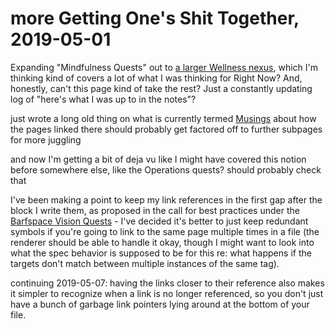 # more Getting One's Shit Together, 2019-05-01

Expanding "Mindfulness Quests" out to [a larger Wellness nexus][Wellness], which I'm thinking kind of covers a lot of what I was thinking for Right Now? And, honestly, can't this page kind of take the rest? Just a constantly updating log of "here's what I was up to in the notes"?

[wellness]: 2087f1d7-55fa-4d8b-a4a0-01e4d8579047.md

just wrote a long old thing on what is currently termed [Musings][] about how the pages linked there should probably get factored off to further subpages for more juggling

[Musings]: 8f2359ae-186f-4878-b5e5-33f3c177e6fc.md

and now I'm getting a bit of deja vu like I might have covered this notion before somewhere else, like the Operations quests? should probably check that

I've been making a point to keep my link references in the first gap after the block I write them, as proposed in the call for best practices under the [Barfspace Vision Quests][BVQ] - I've decided it's better to just keep redundant symbols if you're going to link to the same page multiple times in a file (the renderer should be able to handle it okay, though I might want to look into what the spec behavior is supposed to be for this re: what happens if the targets don't match between multiple instances of the same tag).

[BVQ]: a8c1b237-886b-4169-88ff-9e52bc1dbcf2.md

continuing 2019-05-07: having the links closer to their reference also makes it simpler to recognize when a link is no longer referenced, so you don't just have a bunch of garbage link pointers lying around at the bottom of your file.
